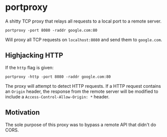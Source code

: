 # portproxy

A shitty TCP proxy that relays all requests to a local port to a remote server.

```
portproxy -port 8080 -raddr google.com:80
```

Will proxy all TCP requests on `localhost:8080` and send them to `google.com`.


## Highjacking HTTP

If the `http` flag is given:

```
portproxy -http -port 8080 -raddr google.com:80
```

The proxy will attempt to detect HTTP requests. If a HTTP request contains an
 `Origin` header, the response from the remote server will be modified to
  include a `Access-Control-Allow-Origin: *` header.

## Motivation

The sole purpose of this proxy was to bypass a remote API that didn't do CORS.
